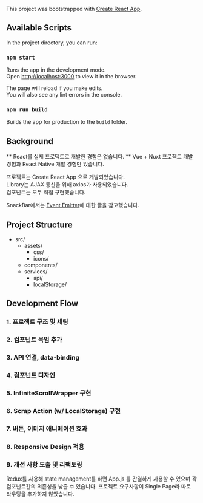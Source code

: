 This project was bootstrapped with [Create React App](https://github.com/facebook/create-react-app).

## Available Scripts

In the project directory, you can run:

### `npm start`

Runs the app in the development mode.<br>
Open [http://localhost:3000](http://localhost:3000) to view it in the browser.

The page will reload if you make edits.<br>
You will also see any lint errors in the console.

### `npm run build`

Builds the app for production to the `build` folder.<br>

## Background

** React를 실제 프로덕트로 개발한 경험은 없습니다. **
Vue + Nuxt 프로젝트 개발 경험과 React Native 개발 경험만 있습니다.<br>

프로젝트는 Create React App 으로 개발되었습니다.<br>
Library는 AJAX 통신을 위해 axios가 사용되었습니다.<br>
컴포넌트는 모두 직접 구현했습니다.

SnackBar에서는 [Event Emitter](https://medium.com/@lolahef/react-event-emitter-9a3bb0c719)에 대한 글을 참고했습니다.

## Project Structure
- src/
  - assets/
    - css/
    - icons/
  - components/
  - services/
    - api/
    - localStorage/

## Development Flow

### 1. 프로젝트 구조 및 세팅
### 2. 컴포넌트 목업 추가
### 3. API 연결, data-binding
### 4. 컴포넌트 디자인
### 5. InfiniteScrollWrapper 구현
### 6. Scrap Action (w/ LocalStorage) 구현
### 7. 버튼, 이미지 애니메이션 효과
### 8. Responsive Design 적용
### 9. 개선 사항 도출 및 리팩토링
Redux를 사용해 state management를 하면 App.js 를 간결하게 사용할 수 있으며 각 컴포넌트간의 의존성을 낮출 수 있습니다.
프로젝트 요구사항이 Single Page라 따로 라우팅을 추가하지 않았습니다.
